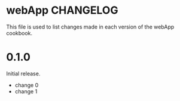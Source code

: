 # webApp CHANGELOG

This file is used to list changes made in each version of the webApp cookbook.

# 0.1.0

Initial release.

- change 0
- change 1


